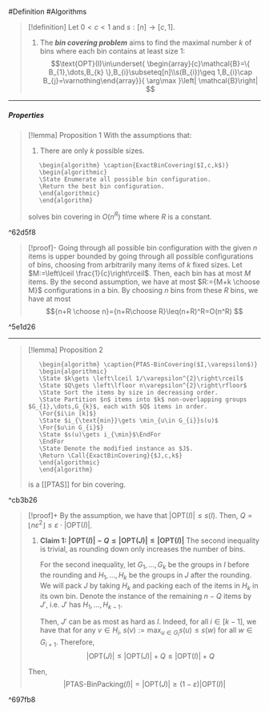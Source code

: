 #Definition #Algorithms 

> [!definition]
> Let $0<c< 1$ and $s:[n]\to[c,1]$. 
> 1. The ***bin covering problem*** aims to find the maximal number $k$ of bins where each bin contains at least size 1:$$\text{OPT}(I)\in\underset{ \begin{array}{c}\mathcal{B}=\{ B_{1},\dots,B_{k} \},B_{i}\subseteq[n]\\s(B_{i})\geq 1,B_{i}\cap B_{j}=\varnothing\end{array}}{ \arg\max }\left| \mathcal{B}\right| $$
---
##### Properties
> [!lemma] Proposition 1
> With the assumptions that:
> 1. There are only $k$ possible sizes.
> ```pseudo
>    \begin{algorithm} \caption{ExactBinCovering($I,c,k$)} 
>    \begin{algorithmic}
>    \State Enumerate all possible bin configuration.
>    \Return the best bin configuration.
>    \end{algorithmic}
>    \end{algorithm}
>    ```
>    solves bin covering in $O(n^R)$ time where $R$ is a constant.

^62d5f8

> [!proof]-
> Going through all possible bin configuration with the given $n$ items is upper bounded by going through all possible configurations of bins, choosing from arbitrarily many items of $k$ fixed sizes.  Let $M:=\left\lceil \frac{1}{c}\right\rceil$. Then, each bin has at most $M$ items. By the second assumption, we have at most $R:={M+k \choose M}$ configurations in a bin. By choosing $n$ bins from these $R$ bins, we have at most $${n+R \choose n}={n+R\choose R}\leq(n+R)^R=O(n^R) $$

^5e1d26

---
> [!lemma] Proposition 2
> ```pseudo
>    \begin{algorithm} \caption{PTAS-BinCovering($I,\varepsilon$)} 
>    \begin{algorithmic}
>    \State $k\gets \left\lceil 1/\varepsilon^{2}\right\rceil$
>    \State $Q\gets \left\lfloor n\varepsilon^{2}\right\rfloor$
>    \State Sort the items by size in decreasing order.
>    \State Partition $n$ items into $k$ non-overlapping groups $G_{1},\dots,G_{k}$, each with $Q$ items in order.
>    \For{$i\in [k]$}
>    \State $i_{\text{min}}\gets \min_{u\in G_{i}}s(u)$
>    \For{$u\in G_{i}$}
>    \State $s(u)\gets i_{\min}$\EndFor
>    \EndFor
>    \State Denote the modified instance as $J$.
>    \Return \Call{ExactBinCovering}{$J,c,k$}
>    \end{algorithmic}
>    \end{algorithm}
>    ```
>    is a [[PTAS]] for bin covering.

^cb3b26

> [!proof]+
> By the assumption, we have that $\left| \text{OPT}(I) \right|\leq s(I)$. Then, $Q=\left\lfloor n\varepsilon^{2}\right\rfloor\leq \varepsilon \cdot \left| \text{OPT}(I) \right|$.
> 1. **Claim 1: $\left| \text{OPT}(I) \right|-Q\leq \left| \text{OPT}(J) \right|\leq \left| \text{OPT}(I) \right|$**
>    The second inequality is trivial, as rounding down only increases the number of bins. 
>    
>    For the second inequality, let $G_{1},\dots,G_{k}$ be the groups in $I$ before the rounding and $H_{1},\dots,H_{k}$ be the groups in $J$ after the rounding. We will pack $J$ by taking $H_{k}$ and packing each of the items in $H_{k}$ in its own bin. Denote the instance of the remaining $n-Q$ items by $J'$, i.e. $J'$ has $H_{1},\dots,H_{k-1}$. 
>    
>    Then, $J'$ can be as most as hard as $I$. Indeed, for all $i\in[k-1]$, we have that for any $v\in H_{i}$, $s(v):=\max_{u\in G_{i}}s(u)\leq s(w)$ for all $w\in G_{i+1}$. Therefore, $$\left| \text{OPT}(J) \right| \leq \left| \text{OPT}(J) \right| +Q\leq \left| \text{OPT}(I) \right| +Q$$
>  
>  Then, $$\left| \text{PTAS-BinPacking}(I) \right| =\left| \text{OPT}(J) \right|\geq (1-\varepsilon)\left| \text{OPT}(I) \right| $$

^697fb8
